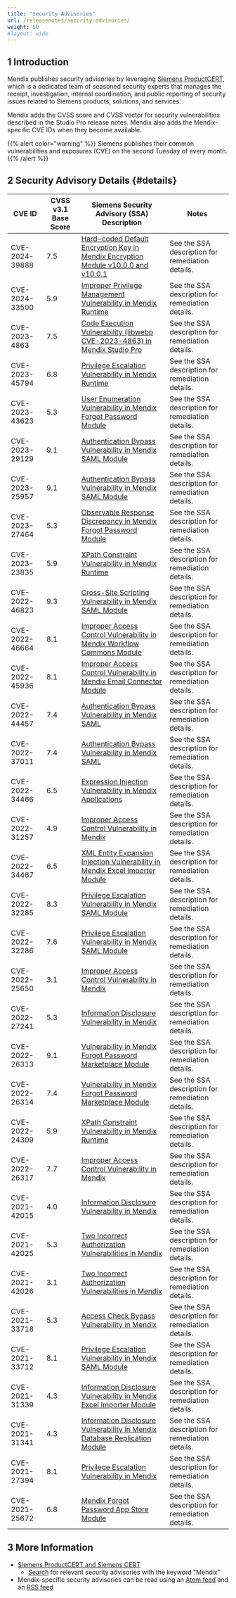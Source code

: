 ```yaml
---
title: "Security Advisories"
url: /releasenotes/security-advisories/
weight: 50
#layout: wide
---
```


## 1 Introduction

Mendix publishes security advisories by leveraging [Siemens ProductCERT](https://new.siemens.com/global/en/products/services/cert.html), which is a dedicated team of seasoned security experts that manages the receipt, investigation, internal coordination, and public reporting of security issues related to Siemens products, solutions, and services.

Mendix adds the CVSS score and CVSS vector for security vulnerabilities described in the Studio Pro release notes. Mendix also adds the Mendix-specific CVE IDs when they become available.

{{% alert color="warning" %}}
Siemens publishes their common vulnerabilities and exposures (CVE) on the second Tuesday of every month.
{{% /alert %}}

## 2 Security Advisory Details {#details}

| CVE ID | CVSS v3.1 Base Score | Siemens Security Advisory (SSA) Description | Notes |
| --- | --- | ---  | --- |
|  <a id="39888"></a>CVE-2024-39888 | 7.5 | [Hard-coded Default Encryption Key in Mendix Encryption Module v10.0.0 and v10.0.1](https://cert-portal.siemens.com/productcert/html/ssa-998949.html)  | See the SSA description for remediation details. |
|  <a id="33500"></a>CVE-2024-33500 | 5.9 | [Improper Privilege Management Vulnerability in Mendix Runtime](https://cert-portal.siemens.com/productcert/html/ssa-540640.html)  | See the SSA description for remediation details. |
|  CVE-2023-4863  | 7.5 | [Code Execution Vulnerability (libwebp CVE-2023-4863) in Mendix Studio Pro](https://cert-portal.siemens.com/productcert/html/ssa-268517.html)  | See the SSA description for remediation details. |
| CVE-2023-45794  | 6.8 | [Privilege Escalation Vulnerability in Mendix Runtime](https://cert-portal.siemens.com/productcert/html/ssa-084182.html)  | See the SSA description for remediation details. |
| CVE-2023-43623 | 5.3 | [User Enumeration Vulnerability in Mendix Forgot Password Module](https://cert-portal.siemens.com/productcert/html/ssa-295483.html) | See the SSA description for remediation details. |
| CVE-2023-29129 | 9.1 | [Authentication Bypass Vulnerability in Mendix SAML Module](https://cert-portal.siemens.com/productcert/html/ssa-851884.html) | See the SSA description for remediation details. |
| CVE-2023-25957 | 9.1 | [Authentication Bypass Vulnerability in Mendix SAML Module](https://cert-portal.siemens.com/productcert/html/ssa-851884.html) | See the SSA description for remediation details. |
| CVE-2023-27464 | 5.3 | [Observable Response Discrepancy in Mendix Forgot Password Module](https://cert-portal.siemens.com/productcert/html/ssa-699404.html) | See the SSA description for remediation details. |
| <a id="23835"></a>CVE-2023-23835 | 5.9 | [XPath Constraint Vulnerability in Mendix Runtime](https://cert-portal.siemens.com/productcert/pdf/ssa-252808.pdf) | See the SSA description for remediation details. |
| CVE-2022-46823 | 9.3 | [Cross-Site Scripting Vulnerability in Mendix SAML Module](https://cert-portal.siemens.com/productcert/html/ssa-496604.html) | See the SSA description for remediation details. |
| CVE-2022-46664 | 8.1 | [Improper Access Control Vulnerability in Mendix Workflow Commons Module](https://cert-portal.siemens.com/productcert/pdf/ssa-210822.pdf) | See the SSA description for remediation details. |
| CVE-2022-45936 | 8.1 | [Improper Access Control Vulnerability in Mendix Email Connector Module](https://cert-portal.siemens.com/productcert/pdf/ssa-224632.pdf) | See the SSA description for remediation details. |
| CVE-2022-44457 | 7.4 | [Authentication Bypass Vulnerability in Mendix SAML](https://cert-portal.siemens.com/productcert/pdf/ssa-638652.pdf) | See the SSA description for remediation details. |
| CVE-2022-37011 | 7.4 | [Authentication Bypass Vulnerability in Mendix SAML](https://cert-portal.siemens.com/productcert/pdf/ssa-638652.pdf) | See the SSA description for remediation details. |
| <a id="34466"></a>CVE-2022-34466 | 6.5 | [Expression Injection Vulnerability in Mendix Applications](https://cert-portal.siemens.com/productcert/pdf/ssa-492173.pdf) | See the SSA description for remediation details. |
| <a id="31257"></a>CVE-2022-31257 | 4.9 | [Improper Access Control Vulnerability in Mendix](https://cert-portal.siemens.com/productcert/pdf/ssa-433782.pdf) | See the SSA description for remediation details. |
| CVE-2022-34467 | 6.5 | [XML Entity Expansion Injection Vulnerability in Mendix Excel Importer Module](https://cert-portal.siemens.com/productcert/pdf/ssa-610768.pdf) | See the SSA description for remediation details. |
| CVE-2022-32285 | 8.3 | [Privilege Escalation Vulnerability in Mendix SAML Module](https://cert-portal.siemens.com/productcert/pdf/ssa-740594.pdf) | See the SSA description for remediation details. |
| CVE-2022-32286 | 7.6 | [Privilege Escalation Vulnerability in Mendix SAML Module](https://cert-portal.siemens.com/productcert/pdf/ssa-740594.pdf) | See the SSA description for remediation details. |
| <a id="25650"></a>CVE-2022-25650 | 3.1 | [Improper Access Control Vulnerability in Mendix](https://cert-portal.siemens.com/productcert/pdf/ssa-870917.pdf) | See the SSA description for remediation details. |
| <a id="27241"></a>CVE-2022-27241 | 5.3 | [Information Disclosure Vulnerability in Mendix](https://cert-portal.siemens.com/productcert/pdf/ssa-414513.pdf) | See the SSA description for remediation details. |
| CVE-2022-26313 | 9.1 | [Vulnerability in Mendix Forgot Password Marketplace Module](https://cert-portal.siemens.com/productcert/pdf/ssa-134279.pdf) | See the SSA description for remediation details. |
| CVE-2022-26314 | 7.4 | [Vulnerability in Mendix Forgot Password Marketplace Module](https://cert-portal.siemens.com/productcert/pdf/ssa-134279.pdf) | See the SSA description for remediation details. |
| <a id="24309"></a>CVE-2022-24309 | 5.9 | [XPath Constraint Vulnerability in Mendix Runtime](https://cert-portal.siemens.com/productcert/pdf/ssa-148641.pdf) | See the SSA description for remediation details. |
| <a id="26317"></a>CVE-2022-26317 | 7.7 | [Improper Access Control Vulnerability in Mendix](https://cert-portal.siemens.com/productcert/pdf/ssa-415938.pdf) | See the SSA description for remediation details. |
| <a id="42015"></a>CVE-2021-42015 | 4.0 | [Information Disclosure Vulnerability in Mendix](https://cert-portal.siemens.com/productcert/pdf/ssa-338732.pdf) | See the SSA description for remediation details. |
| <a id="42025"></a>CVE-2021-42025 | 5.3 | [Two Incorrect Authorization Vulnerabilities in Mendix](https://cert-portal.siemens.com/productcert/pdf/ssa-779699.pdf) | See the SSA description for remediation details. |
| <a id="42026"></a>CVE-2021-42026 | 3.1 | [Two Incorrect Authorization Vulnerabilities in Mendix](https://cert-portal.siemens.com/productcert/pdf/ssa-779699.pdf) | See the SSA description for remediation details. |
| CVE-2021-33718 | 5.3 | [Access Check Bypass Vulnerability in Mendix](https://cert-portal.siemens.com/productcert/pdf/ssa-352521.pdf) | See the SSA description for remediation details. |
| CVE-2021-33712 | 8.1 | [Privilege Escalation Vulnerability in Mendix SAML Module](https://cert-portal.siemens.com/productcert/pdf/ssa-522654.pdf) | See the SSA description for remediation details. |
| CVE-2021-31339 | 4.3 | [Information Disclosure Vulnerability in Mendix Excel Importer Module](https://cert-portal.siemens.com/productcert/pdf/ssa-854248.pdf) | See the SSA description for remediation details. |
| CVE-2021-31341 | 4.3 | [Information Disclosure Vulnerability in Mendix Database Replication Module](https://cert-portal.siemens.com/productcert/pdf/ssa-919955.pdf) | See the SSA description for remediation details. |
| CVE-2021-27394 | 8.1 | [Privilege Escalation Vulnerability in Mendix](https://cert-portal.siemens.com/productcert/pdf/ssa-875726.pdf) | See the SSA description for remediation details. |
| CVE-2021-25672 | 6.8 | [Mendix Forgot Password App Store Module](https://cert-portal.siemens.com/productcert/pdf/ssa-917115.pdf) | See the SSA description for remediation details. |

## 3 More Information

* [Siemens ProductCERT and Siemens CERT](https://new.siemens.com/global/en/products/services/cert.html)
    * [Search](https://new.siemens.com/global/en/products/services/cert.html#SecurityPublications) for relevant security advisories with the keyword "Mendix"
* Mendix-specific security advisories can be read using an [Atom feed](https://cert-portal.siemens.com/productcert/rss/advisories_mendix_products.atom) and an [RSS feed](https://cert-portal.siemens.com/productcert/rss/advisories_mendix_products.rss)
